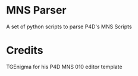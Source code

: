 # MNS Parser

A set of python scripts to parse P4D's MNS Scripts

# Credits

TGEnigma for his P4D MNS 010 editor template
